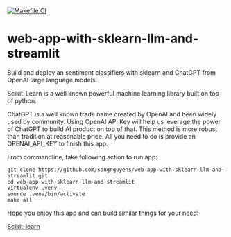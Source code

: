 [![Makefile CI](https://github.com/sangnguyens/web-app-with-sklearn-llm-and-streamlit/actions/workflows/main.yml/badge.svg)](https://github.com/sangnguyens/web-app-with-sklearn-llm-and-streamlit/actions/workflows/main.yml)

# web-app-with-sklearn-llm-and-streamlit

Build and deploy an sentiment classifiers with sklearn and ChatGPT from OpenAI large language models.

Scikit-Learn is a well known powerful machine learning library built on top of python. 

ChatGPT is a well known trade name created by OpenAI and been widely used by community. Using OpenAI API Key will help us leverage the power of ChatGPT to build AI product on top of that. This method is more robust than tradition at reasonable price. All you need to do is provide an OPENAI_API_KEY to finish this app.

From commandline, take following action to run app:

```
git clone https://github.com/sangnguyens/web-app-with-sklearn-llm-and-streamlit.git
cd web-app-with-sklearn-llm-and-streamlit
virtualenv .venv
source .venv/bin/activate
make all
```

Hope you enjoy this app and can build similar things for your need!

[Scikit-learn](https://pypi.org/project/scikit-llm/)
